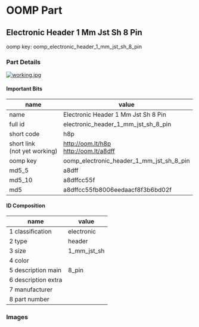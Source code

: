 # OOMP Part  
## Electronic Header 1 Mm Jst Sh 8 Pin  
  
oomp key: oomp_electronic_header_1_mm_jst_sh_8_pin  
  
### Part Details  
  
[![working.jpg](working_600.jpg)](working.jpg)  
  
#### Important Bits  
| name | value | 
| --- | --- | 
| name | Electronic Header 1 Mm Jst Sh 8 Pin | 
| full id | electronic_header_1_mm_jst_sh_8_pin | 
| short code | h8p | 
| short link<br>(not yet working) | http://oom.lt/h8p<br>http://oom.lt/a8dff | 
| oomp key | oomp_electronic_header_1_mm_jst_sh_8_pin | 
| md5_5 | a8dff | 
| md5_10 | a8dffcc55f | 
| md5 | a8dffcc55fb8006eedaacf8f3b6bd02f | 
#### ID Composition  
| name | value | 
| --- | --- | 
| 1 classification | electronic | 
| 2 type | header | 
| 3 size | 1_mm_jst_sh | 
| 4 color |  | 
| 5 description main | 8_pin | 
| 6 description extra |  | 
| 7 manufacturer |  | 
| 8 part number |  | 
### Images  
